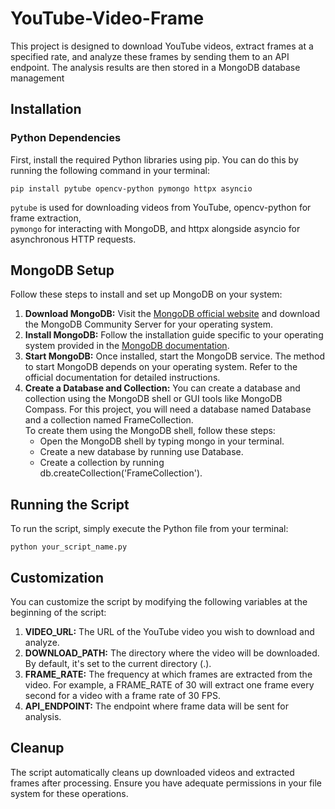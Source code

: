 # YouTube-Video-Frame

This project is designed to download YouTube videos, extract frames at a specified rate, and analyze these frames by sending them to an API endpoint. The analysis results are then stored in a MongoDB database management<br/>

## Installation<br/>
### Python Dependencies<br/>
First, install the required Python libraries using pip. You can do this by running the following command in your terminal:
```
pip install pytube opencv-python pymongo httpx asyncio
```

`pytube` is used for downloading videos from YouTube, opencv-python for frame extraction,<br/> `pymongo` for interacting with MongoDB, and httpx alongside asyncio for asynchronous HTTP requests.
 

## MongoDB Setup
Follow these steps to install and set up MongoDB on your system:<br/>
1. **Download MongoDB:** Visit the [MongoDB official website](https://www.mongodb.com/cloud/atlas/lp/try4?utm_source=google&utm_campaign=search_gs_pl_evergreen_atlas_core_prosp-brand_gic-null_emea-pk_ps-all_desktop_eng_lead&utm_term=mongodb&utm_medium=cpc_paid_search&utm_ad=e&utm_ad_campaign_id=12212624545&adgroup=115749718983&cq_cmp=12212624545&gad_source=1&gclid=CjwKCAiA0bWvBhBjEiwAtEsoW16AnJ6k_9ObgQM8wwLPIZ17AoXc4wA9pmvmo7F69L1hJHJO7spwNxoCDDwQAvD_BwE) and download the MongoDB Community Server for your operating system.<br/>
2. **Install MongoDB:** Follow the installation guide specific to your operating system provided in the [MongoDB documentation](https://www.mongodb.com/docs/).<br/>
3. **Start MongoDB:** Once installed, start the MongoDB service. The method to start MongoDB depends on your operating system. Refer to the official documentation for detailed instructions.<br/>
4. **Create a Database and Collection:** You can create a database and collection using the MongoDB shell or GUI tools like MongoDB Compass. For this project, you will need a database named Database and a collection named FrameCollection.<br/>
To create them using the MongoDB shell, follow these steps:<br/>
	* Open the MongoDB shell by typing mongo in your terminal.<br/>
	* Create a new database by running use Database.<br/>
	* Create a collection by running db.createCollection('FrameCollection').<br/>

## Running the Script
To run the script, simply execute the Python file from your terminal:
```
python your_script_name.py
```
## Customization
You can customize the script by modifying the following variables at the beginning of the script:<br/>
1. **VIDEO_URL:** The URL of the YouTube video you wish to download and analyze.
2. **DOWNLOAD_PATH:** The directory where the video will be downloaded. By default, it's set to the current directory (.).
3. **FRAME_RATE:** The frequency at which frames are extracted from the video. For example, a FRAME_RATE of 30 will extract one frame every second for a video with a frame rate of 30 FPS.
4. **API_ENDPOINT:** The endpoint where frame data will be sent for analysis.

## Cleanup
The script automatically cleans up downloaded videos and extracted frames after processing. Ensure you have adequate permissions in your file system for these operations.
